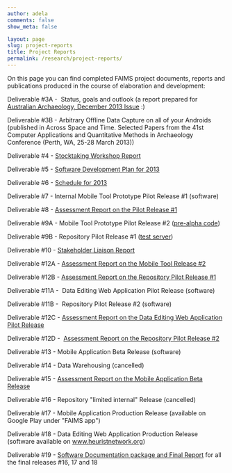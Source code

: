 ```yaml
---
author: adela
comments: false
show_meta: false

layout: page
slug: project-reports
title: Project Reports
permalink: /research/project-reports/
---
```


On this page you can find completed FAIMS project documents, reports and publications produced in the course of elaboration and development:

Deliverable #3A -  Status, goals and outlook (a report prepared for [Australian Archaeology, December 2013 Issue](http://www.australianarchaeology.com/journal/creating-eresearch-tools-for-archaeologists-the-federated-archaeological-information-management-systems-project/) :)

Deliverable #3B - Arbitrary Offline Data Capture on all of your Androids (published in Across Space and Time. Selected Papers from the 41st Computer Applications and Quantitative Methods in Archaeology Conference (Perth, WA, 25-28 March 2013))

Deliverable #4 - [Stocktaking Workshop Report](https://www.fedarch.org/resources/FAIMS%2304%20Workshop%20Agreed%20Standards.pdf)

Deliverable #5 - [Software Development Plan for 2013](https://www.fedarch.org/resources/FAIMS%2305%20-%20Development%20Plan%20Narrative.docx)

Deliverable #6 - [Schedule for 2013](https://www.fedarch.org/resources/FAIMS%2306%20-%20Workplan.pdf)

Deliverable #7 - Internal Mobile Tool Prototype Pilot Release #1 (software)

Deliverable #8 - [Assessment Report on the Pilot Release #1](https://drive.google.com/a/fedarch.org/?usp=chrome_app#folders/0BxtyjAgoaNP9TmFJTFlRYUVSd2c)

Deliverable #9A - Mobile Tool Prototype Pilot Release #2 ([pre-alpha code](https://github.com/IntersectAustralia/faims-android))

Deliverable #9B - Repository Pilot Release #1 ([test server](http://115.146.92.150:8080/login))

Deliverable #10 - [Stakeholder Liaison Report](https://drive.google.com/a/fedarch.org/?usp=chrome_app#folders/0BxtyjAgoaNP9VG5faTh6Y2pjdGM)

Deliverable #12A - [Assessment Report on the Mobile Tool Release #2](https://docs.google.com/file/d/0BxtyjAgoaNP9eWhSREdudEQzODg/edit?usp=sharing)

Deliverable #12B - [Assessment Report on the Repository Pilot Release #1](https://docs.google.com/file/d/0BxtyjAgoaNP9SEJKdDRqY3duUms/edit?usp=sharing)

Deliverable #11A -  Data Editing Web Application Pilot Release (software)

Deliverable #11B -  Repository Pilot Release #2 (software)

Deliverable #12C - [Assessment Report on the Data Editing Web Application Pilot Release](https://www.fedarch.org/resources/FAIMS%2312C_Assessment.docx)

Deliverable #12D -  [Assessment Report on the Repository Pilot Release #2](https://www.fedarch.org/resources/FAIMS%2312D%20-%20Assessment.docx)

Deliverable #13 - Mobile Application Beta Release (software)

Deliverable #14 - Data Warehousing (cancelled)

Deliverable #15 - [Assessment Report on the Mobile Application Beta Release](https://www.fedarch.org/resources/FAIMS%2315%20-%20Assessment.docx)

Deliverable #16 - Repository "limited internal" Release (cancelled)

Deliverable #17 - Mobile Application Production Release (available on Google Play under "FAIMS app")

Deliverable #18 - Data Editing Web Application Production Release (software available on www.heuristnetwork.org)

Deliverable #19 - [Software Documentation package and Final Report](https://www.fedarch.org/resources/FAIMS%2319%20-%20Final%20Report.pdf) for all the final releases #16, 17 and 18


